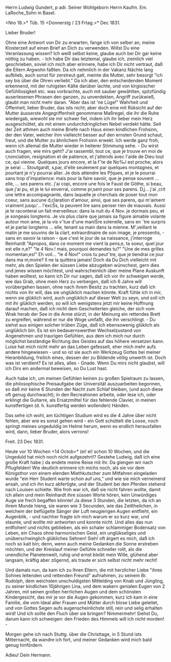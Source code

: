 Herrn Ludwig Gundert, p adr. Seiner Wohlgeborn Herrn Kaufm. Em. LaRoche_Sohn in Basel.

<Nro 18.>* Tüb. 15 <Donnerstg / 23 Frtag.>* Dec 1831.

Lieber Bruder!

Ohne eine Antwort von Dir zu erwarten, fange ich von selber an, meine Klosterzeit auf einen Brief an Dich zu verwenden. Willst Du eine Veranlassung wissen? Ich weiß selbst keine, glaube auch bei Dir gar keine nöthig zu haben. - Ich habe Dir das letztemal, glaube ich, ziemlich viel geschrieben, soviel ich mich aber erinnere, habe ich Dir nicht vertraut, daß die Eltern Argwohn faßten. Da ich nehmlich in der Vakanz Nächte lang aufblieb, auch sonst für zerstreut galt, meinte die Mutter, sehr besorgt "ich sey bis über die Ohren verliebt." Da ich aber, den entscheidenden Moment erkennend, mit der ruhigsten Kälte darüber lachte, und von kirgisischer Gefühllosigkeit etc. was vorbrachte, auch mit sauber gewählten, spitzfündig auserlesenen Phrasen den ganzen, zu unverdekten, Angriff zurükwieß, glaubt man nicht mehr daran. "Aber das ist 'ne Lüge!" Wahrheit und Offenheit, lieber Bruder, das ists nicht; aber doch eine mit Rüksicht auf der Mutter äusserste Angegriffenheit genommene Maßregel, die ihr die Ruhe wiedergab, wiewohl sie mir schwer fiel, indem ich ihr lieber mein Herz ausgeschüttet, als mit einem undurchdringlichen Nebel verdekt hätte. Seit der Zeit athmen auch meine Briefe nach Haus einen kindlichen Frohsinn, der den Vater, welcher ihm vielleicht besser auf den ernsten Grund schaut, freut, und die Mutter zu ähnlichem Frohsinn erwekt. Ich werde ganz froh, wenn ich allemal die Mutter wieder in heiterer Stimmung sehe. - Du wirst auch fragen, wie mirs geht? J'ai rassembl‚ tout ce, que je trouve en moi de r‚nonciation, resignation et de patience, et j'attends avec l'aide de Dieu tout ce, qui vienne. Quelques jours encore, et la fˆte de No‰l est proche; alors je serai … Stoutgardt, s‚par‚ d'elle seulement par quelques montagnes, et pourtant je n'y pourrai aller. Je dois attendre les Pƒques, et je le pourrai sans trop d'impatience: mais pour la faire savoir, que je pense souvent … elle, … ses parens etc. j'ai copi‚ encore une fois le Faust de Göthe, si beau, que j'ai pu, et je le lui enverrai, comme pr‚sent pour ses parens. D‚j… j'ai ‚crit une lettre accompagnante, dans laquelle je cherchais de poser tout mon coeur, sans aucune d‚claration d'amour, ainsi, que ses parens, qui m'aiment vraiment jusqu'… l'excŠs, la peuvent lire sans penser rien de mauvais. Aussi je te raconterai un fait merveilleux: dans la nuit du 4 Nov. je dormais peu, et je songeais longtems. Je vis plus claire que jamais sa figure aimable volante autour mon ame, je la vis vˆtue d'une maniŠre solenelle, sans en ˆtre surpris et je parlai longtems … elle, tenant sa main dans la mienne. M'‚veillant le matin je me souvins de la clart‚ extraordinaire de son image, je pressentis, - sans en savoir la raison - que c'est le jour de sa naissance, j'interroge Reinhardt "Apropos, dans ce moment me vient la pens‚e, ta soeur, quel jour est elle n‚e?" "le 4 Nov.! mais, pourquoi demandes tu?" "Une de mes grilles momentan‚es!" Eh voil… "le 4 Nov!" crois tu peutˆtre, que je tiendrai ce jour dans ma m‚moire? Il ne la quittera jamais! 
Doch da Du Dich vielleicht mit mehr, als den Spielen der süssen Liebe abzugeben wünschest, gern dies und jenes wissen möchtest, und wahrscheinlich über meine Plane Auskunft haben wolltest, so kann ich Dir nur sagen, daß ich vor ihr schweigen werde, wie das Grab, ohne mein Herz zu verbergen, daß ich 6 Jahre will vorübergehen lassen, ohne nach ihrem Besitz zu trachten, kurz daß ich nichts von ihr will, das sie unglüklich machen könnte. Kraft fühle ich in mir, wenn sie glüklich wird, auch unglüklich auf dieser Welt zu seyn, und soll ich mit ihr glüklich werden, so will ich wenigstens jetzt mir keine Hoffnung darauf machen, daß ich nicht dem Gescheiterten gleiche, der sich vom Wrak herab der See in die Arme stürzt, in der Meinung ein rettendes Brett zu ergreifen, während er nur die Woge umfaßt, die ihn verschlingt. - Du siehst aus einigen solcher trüben Züge, daß ich ebensowenig glüklich als unglüklich bin. Es ist ein bedauernswerther Wechselzustand von Angenehmen und traurigen Gefühlen, aus dem ich mich nur durch möglichst beständige Richtung des Geistes auf das höhere versetzen kann. Luise hat mich nicht mehr an das Leben gefesselt, eher mich mehr aufs andere hingewiesen - und so ist sie auch ein Werkzeug Gottes bei meiner Heranbildung, freilich eines, dessen der zu Bildende völlig unwerth ist. Doch was ist verdient? Es ist alles, alles - Gnade. Wenn Du mirs nicht glaubst, will ich Dirs ein andermal beweisen, so Du Lust hast.

Auch habe ich, um meinen Gefühlen keinen zu großen Spielraum zu lassen, die philosophische Preisaufgabe der Universität auszuarbeiten begonnen, so daß mir keine 6 Stunden der Nacht zum Schlaf bleiben, (und auch diese oft genug durchwacht); in den Recreationen arbeite, oder lese ich, oder erklingt die Guitarre, als Ersatzmittel für das fehlende Clavier, in meinen kunstfertigen (d. h. kunstfertig werden wollenden) Händen.

Das sehe ich wohl, am tüchtigen Studium wird es die 4 Jahre über nicht fehlen, aber wie es sonst gehen wird - ein Gott schüttelt die Loose, noch springt meines ungeduldig im Helme herum, wenn es endlich herausfallen wird, dann, lieber Bruder, alors verrons!

 Freit. 23 Dec 1831.

Heute vor 10 Wochen <14 Octob>* (ei! ei! schon 10 Wochen, und die Ungeduld hat mich noch nicht aufgezehrt!? Gestehe Ludwig, daß ich eine große Kraft habe.) da endete meine Reise mit ihr. Da giengen wir nach Pflugfelden! Wie deutlich erinnere ich michs noch, als sie vor dem Königsthor von einem elenden Miethkutscher zum Mitfahren eingeladen wurde "ein Herr Student warte schon auf uns," und wie sie mich verneinend ansah, und ich ihn kurz abfertigte, und der Student bei den Pferden stehend nach Louisen schielte. Wie froh war ich, daß sie nicht fahren wollte, damit ich allein und mein Reinhardt ihre süssen Worte hören, kein Unwürdiges Auge sie frech begaffen könnte! Ja diese 3 Stunden, die letzten, da ich an ihrem Munde hieng, sie waren wie 3 Secunden, wie das Zeittheilchen, in welchem der beflügelte Sänger der Luft neugierigen Augen entflieht, ein Augenblik, - und nachher fragte ich mich warum er so kurz war, und staunte, und wollte mir antworten und konnte nicht. Und alles das nun entflohen! und nichts geblieben, als ein schaler schlammiger Bodensatz von Leben, ein Chaos ohne harmonischen Geist, ein unglükseliges und unüberschwinglich glükliches Sehnen! Sieh! oft ärgert es mich, daß ich noch so kalt bin; denn, wenn auch meine Gedanken die Sonne erstreben möchten, und der Kreislauf meiner Gefühle schneller rollt, als die unendliche Planetenwelt, ruhig und ernst bleibt mein Wille, glühend aber langsam, kräftig aber zögernd, als traute er sich selbst nicht mehr recht!

Und damals nun, da kam ich zu Ihren Eltern, die mit herzlicher Liebe "ihres Sohnes leitenden und rettenden Freund" aufnahmen, zu seinem Br. Rudolph, dem weichsten unschuldigsten Mittelding von Knab und Jüngling, zu seiner kindlichen 10jährigen Lina, und dem wakern genialen Eugen von 2 Jahren, mit seinen großen herrlichen Augen und dem schönsten Kindergesicht, das mir je vor die Augen gekommen, kurz ich kam in eine Familie, die vom Ideal aller Frauen und Mütter durch blose Liebe geleitet, und von Gottes Segen aufs augenscheinlichste still, rein und selig erhalten wird! Und ich sollte den Fluch über sie bringen? Nimmermehr! Siehst Du, darum kann ich schweigen: den Frieden des Himmels will ich nicht morden! -

Morgen gehe ich nach Stuttg. über die Christtage, in 5 Stund ists Mitternacht, da wandre ich fort, und meiner Gedanken wird mich bald genug hinfördern.

 Adieu! Dein Hermann.
